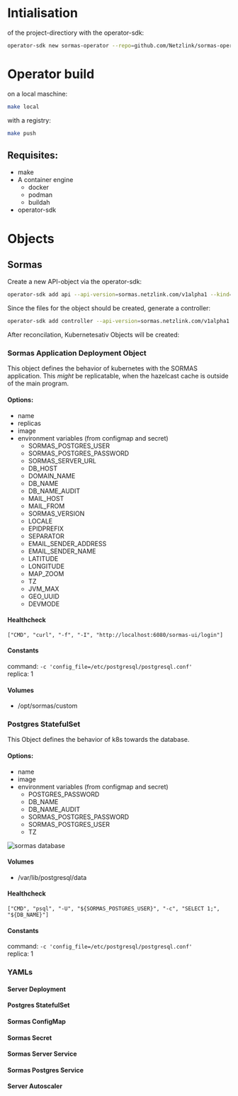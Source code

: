 # Intialisation
of the project-directiory with the operator-sdk:
```bash
operator-sdk new sormas-operator --repo=github.com/Netzlink/sormas-operator
```
# Operator build
on a  local maschine:
```bash
make local
```
with a registry:
```bash
make push
```
## Requisites:
* make
* A container engine
  - docker
  - podman
  - buildah
* operator-sdk
# Objects
## Sormas
Create a new API-object via the operator-sdk:
```bash
operator-sdk add api --api-version=sormas.netzlink.com/v1alpha1 --kind=Sormas
```
Since the files for the object should be created, generate a controller:
```bash
operator-sdk add controller --api-version=sormas.netzlink.com/v1alpha1 --kind=Sormas
```
After reconcilation, Kubernetesativ Objects will be created:
### Sormas Application Deployment Object
This object defines the behavior of kubernetes with the SORMAS application.
This _might_ be replicatable, when the hazelcast cache is outside of the main program.  
#### Options: 
* name
* replicas
* image
* environment variables (from configmap and secret)
  - SORMAS_POSTGRES_USER
  - SORMAS_POSTGRES_PASSWORD
  - SORMAS_SERVER_URL
  - DB_HOST
  - DOMAIN_NAME
  - DB_NAME
  - DB_NAME_AUDIT
  - MAIL_HOST
  - MAIL_FROM
  - SORMAS_VERSION
  - LOCALE
  - EPIDPREFIX
  - SEPARATOR
  - EMAIL_SENDER_ADDRESS
  - EMAIL_SENDER_NAME
  - LATITUDE
  - LONGITUDE
  - MAP_ZOOM
  - TZ
  - JVM_MAX
  - GEO_UUID
  - DEVMODE

#### Healthcheck
```["CMD", "curl", "-f", "-I", "http://localhost:6080/sormas-ui/login"]```
#### Constants
command: ```-c 'config_file=/etc/postgresql/postgresql.conf'```  
replica: 1  

#### Volumes
* /opt/sormas/custom

### Postgres StatefulSet
This Object defines the behavior of k8s towards the database.

#### Options:
* name
* image
* environment variables (from configmap and secret)
  - POSTGRES_PASSWORD
  - DB_NAME
  - DB_NAME_AUDIT
  - SORMAS_POSTGRES_PASSWORD
  - SORMAS_POSTGRES_USER
  - TZ

<!--
@startuml assets/SormasDatabaseObject

Alice -> Bob: Hello
Bob -> Alice: Hi!
	
@enduml
-->

![sormas database](assets/SormasDatabaseObject.svg)

#### Volumes
* /var/lib/postgresql/data

#### Healthcheck
```["CMD", "psql", "-U", "${SORMAS_POSTGRES_USER}", "-c", "SELECT 1;", "${DB_NAME}"]```

#### Constants
command: ```-c 'config_file=/etc/postgresql/postgresql.conf'```  
replica: 1  

### YAMLs

#### Server Deployment

#### Postgres StatefulSet

#### Sormas ConfigMap

#### Sormas Secret

#### Sormas Server Service

#### Sormas Postgres Service

#### Server Autoscaler